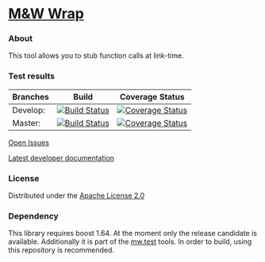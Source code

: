 # [M&W Wrap](https://github.com/mw-sc/mw.wrap)

### About
This tool allows you to stub function calls at link-time.

### Test results

Branches        | Build        | Coverage Status |
----------------|--------------|-----------------|
Develop:        | [![Build Status](https://travis-ci.org/mw-sc/mw.wrap.svg?branch=develop)](https://travis-ci.org/mw-sc/mw.wrap) | [![Coverage Status](https://coveralls.io/repos/github/mw-sc/mw.wrap/badge.svg?branch=develop)](https://coveralls.io/github/mw-sc/mw.wrap?branch=develop) |
Master:         | [![Build Status](https://travis-ci.org/mw-sc/mw.wrap.svg?branch=master)](https://travis-ci.org/mw-sc/mw.wrap)  | [![Coverage Status](https://coveralls.io/repos/github/mw-sc/mw.wrap/badge.svg?branch=master)](https://coveralls.io/github/mw-sc/mw.wrap?branch=master)   |
[Open Issues](https://github.com/mw-sc/mw.wrap/issues)

[Latest developer documentation](http://mw-sc.github.io/wrap/)


### License
Distributed under the [Apache License 2.0](http://www.apache.org/licenses/LICENSE-2.0.html)

### Dependency

This library requires boost 1.64. At the moment only the release candidate is available. Additionally it is part of the [mw.test](https://github.com/mw-sc/mw.test) tools. In order to build, using this repository is recommended.